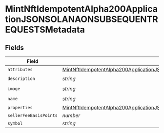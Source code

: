# MintNftIdempotentAlpha200ApplicationJSONSOLANAONSUBSEQUENTREQUESTSMetadata


## Fields

| Field                                                                                                                                                                                                     | Type                                                                                                                                                                                                      | Required                                                                                                                                                                                                  | Description                                                                                                                                                                                               |
| --------------------------------------------------------------------------------------------------------------------------------------------------------------------------------------------------------- | --------------------------------------------------------------------------------------------------------------------------------------------------------------------------------------------------------- | --------------------------------------------------------------------------------------------------------------------------------------------------------------------------------------------------------- | --------------------------------------------------------------------------------------------------------------------------------------------------------------------------------------------------------- |
| `attributes`                                                                                                                                                                                              | [MintNftIdempotentAlpha200ApplicationJSONSOLANAONSUBSEQUENTREQUESTSMetadataAttributes](../../models/operations/mintnftidempotentalpha200applicationjsonsolanaonsubsequentrequestsmetadataattributes.md)[] | :heavy_minus_sign:                                                                                                                                                                                        | N/A                                                                                                                                                                                                       |
| `description`                                                                                                                                                                                             | *string*                                                                                                                                                                                                  | :heavy_check_mark:                                                                                                                                                                                        | N/A                                                                                                                                                                                                       |
| `image`                                                                                                                                                                                                   | *string*                                                                                                                                                                                                  | :heavy_check_mark:                                                                                                                                                                                        | N/A                                                                                                                                                                                                       |
| `name`                                                                                                                                                                                                    | *string*                                                                                                                                                                                                  | :heavy_check_mark:                                                                                                                                                                                        | N/A                                                                                                                                                                                                       |
| `properties`                                                                                                                                                                                              | [MintNftIdempotentAlpha200ApplicationJSONSOLANAONSUBSEQUENTREQUESTSMetadataProperties](../../models/operations/mintnftidempotentalpha200applicationjsonsolanaonsubsequentrequestsmetadataproperties.md)   | :heavy_minus_sign:                                                                                                                                                                                        | N/A                                                                                                                                                                                                       |
| `sellerFeeBasisPoints`                                                                                                                                                                                    | *number*                                                                                                                                                                                                  | :heavy_minus_sign:                                                                                                                                                                                        | N/A                                                                                                                                                                                                       |
| `symbol`                                                                                                                                                                                                  | *string*                                                                                                                                                                                                  | :heavy_minus_sign:                                                                                                                                                                                        | N/A                                                                                                                                                                                                       |